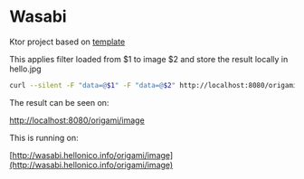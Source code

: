 # Wasabi

Ktor project based on [template](https://github.com/raharrison/kotlin-ktor-exposed-starter)

This applies filter loaded from $1 to image $2 and store the result locally in hello.jpg

```bash
curl --silent -F "data=@$1" -F "data=@$2" http://localhost:8080/origami/image > hello.jpg
```

The result can be seen on:

[http://localhost:8080/origami/image](http://localhost:8080/origami/image)

This is running on:

[http://wasabi.hellonico.info/origami/image](http://wasabi.hellonico.info/origami/image)